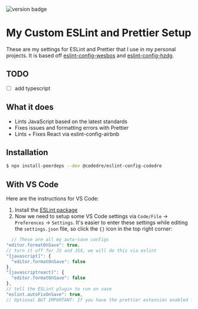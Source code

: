 ![version badge](https://img.shields.io/github/package-json/v/codedre/eslint-config-codedre?color=gre&label=eslint-config-codedre&style=for-the-badge)

# My Custom ESLint and Prettier Setup

These are my settings for ESLint and Prettier that I use in my personal projects. It is based off [eslint-config-wesbos](https://github.com/wesbos/eslint-config-wesbos) and [eslint-config-hzdg](https://github.com/hzdg/linter-configs/blob/master/JavaScript/eslint-config-hzdg).

## TODO

- [ ] add typescript

## What it does

- Lints JavaScript based on the latest standards
- Fixes issues and formatting errors with Prettier
- Lints + Fixes React via eslint-config-airbnb

## Installation

```bash
$ npx install-peerdeps --dev @codedre/eslint-config-codedre
```

## With VS Code

Here are the instructions for VS Code:

1. Install the [ESLint package](https://marketplace.visualstudio.com/items?itemName=dbaeumer.vscode-eslint)
2. Now we need to setup some VS Code settings via `Code/File` → `Preferences` → `Settings`. It's easier to enter these settings while editing the `settings.json` file, so click the `{}` icon in the top right corner:

```js
  // These are all my auto-save configs
"editor.formatOnSave": true,
// turn it off for JS and JSX, we will do this via eslint
"[javascript]": {
  "editor.formatOnSave": false
},
"[javascriptreact]": {
  "editor.formatOnSave": false
},
// tell the ESLint plugin to run on save
"eslint.autoFixOnSave": true,
// Optional BUT IMPORTANT: If you have the prettier extension enabled for other languages like CSS and HTML, turn it off for JS since we are doing it through Eslint already
```
